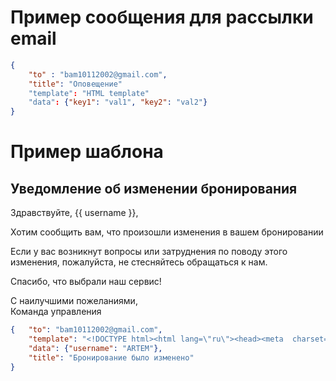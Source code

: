 # Пример сообщения для рассылки email
```json
{
    "to" : "bam10112002@gmail.com",
    "title": "Оповещение"
    "template": "HTML template"
    "data": {"key1": "val1", "key2": "val2"}
}
```

# Пример шаблона
<!DOCTYPE html>
<html lang=\"ru\">
<head>
    <meta charset=\"UTF-8\">
    <meta name=\"viewport\" content=\"width=device-width, initial-scale=1.0\">
    <title>Уведомление об изменении бронирования</title>
</head>
<body>
    <div>
        <h2>Уведомление об изменении бронирования</h2>
        <p>Здравствуйте, {{ username }},</p>
        <p>Хотим сообщить вам, что произошли изменения в вашем бронировании</p>
        <p>Если у вас возникнут вопросы или затруднения по поводу этого изменения, пожалуйста, не стесняйтесь обращаться к нам.</p>
        <p>Спасибо, что выбрали наш сервис!</p>
        <p>С наилучшими пожеланиями,<br> Команда управления</p>
    </div>
</body>
</html>

```json
{   "to": "bam10112002@gmail.com",
    "template": "<!DOCTYPE html><html lang=\"ru\"><head><meta  charset=\"UTF-8\"><meta name=\"viewport\" content=\"width=device-width, initial-scale=1.0\"><title>Уведомление об изменении бронирования</title></head><body><div><h2>Уведомление об изменении бронирования</h2><p>Здравствуйте, {{ username }},</p><p>Хотим сообщить вам, что произошли изменения в вашем бронировании</p><p>Если у вас возникнут вопросы или затруднения по поводу этого изменения, пожалуйста, не стесняйтесь обращаться к нам.</p><p>Спасибо, что выбрали наш сервис!</p><p>С наилучшими пожеланиями,<br> Команда управления</p></div></body></html>",
    "data": {"username": "ARTEM"},
    "title": "Бронирование было изменено"
}
```